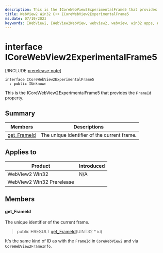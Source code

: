 ```yaml
---
description: This is the ICoreWebView2ExperimentalFrame5 that provides the `FrameId` property.
title: WebView2 Win32 C++ ICoreWebView2ExperimentalFrame5
ms.date: 07/19/2023
keywords: IWebView2, IWebView2WebView, webview2, webview, win32 apps, win32, edge, ICoreWebView2, ICoreWebView2Controller, browser control, edge html, ICoreWebView2ExperimentalFrame5
---
```


# interface ICoreWebView2ExperimentalFrame5

[!INCLUDE [prerelease-note](../includes/prerelease-note.md)]

```
interface ICoreWebView2ExperimentalFrame5
  : public IUnknown
```

This is the ICoreWebView2ExperimentalFrame5 that provides the `FrameId` property.

## Summary

 Members                        | Descriptions
--------------------------------|---------------------------------------------
[get_FrameId](#get_frameid) | The unique identifier of the current frame.

## Applies to

Product                         | Introduced
--------------------------------|---------------------------------------------
WebView2 Win32            |    N/A
WebView2 Win32 Prerelease |    

## Members

#### get_FrameId

The unique identifier of the current frame.

> public HRESULT [get_FrameId](#get_frameid)(UINT32 * id)

It's the same kind of ID as with the `FrameId` in `CoreWebView2` and via `CoreWebView2FrameInfo`.

